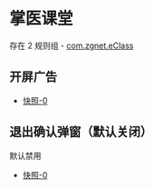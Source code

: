 # 掌医课堂

存在 2 规则组 - [com.zgnet.eClass](/src/apps/com.zgnet.eClass.ts)

## 开屏广告

- [快照-0](https://i.gkd.li/import/import/12644260)

## 退出确认弹窗（默认关闭）

默认禁用

- [快照-0](https://i.gkd.li/import/import/12645513)
